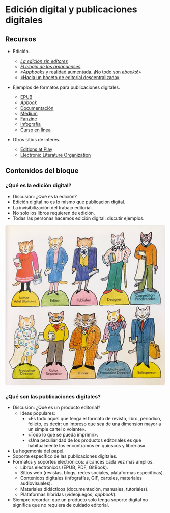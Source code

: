 # Edición digital y publicaciones digitales

## Recursos

* Edición.
	* [*La edición sin editores*](https://github.com/ColectivoPerroTriste/taller-secretaria-cultura-colima/raw/master/bloque01/recursos/edicion-sin-editores.epub)
	* [*El elogio de los amanuenses*](https://github.com/ColectivoPerroTriste/taller-secretaria-cultura-colima/raw/master/bloque01/recursos/elogio-de-los-amanuenses.epub)
	* [«*Appbooks* y realidad aumentada. ¡No todo son *ebooks*!»](http://marianaeguaras.com/appbooks-y-realidad-aumentada-no-todo-son-ebooks/)
	* [«Hacia un boceto de editorial descentralizada»](https://pillku.org/article/hacia-un-boceto-de-editorial-descentralizada/)

* Ejemplos de formatos para publicaciones digitales.
	* [EPUB](libgen.io/book/index.php?md5=D2505E943D86ED82848415B1B86FB9E6)
	* [*Apbook*](https://itunes.apple.com/mx/app/en-busca-de-kayla/id1167229912?mt=8)
	* [Documentación](https://blog.ghost.org/markdown/)
	* [Medium](https://medium.com/)
	* [Fanzine](https://archive.org/details/HardKodeZine01)
	* [Infografía](http://mujermigrante.mx/wp-content/uploads/2017/03/Trabajo-domestico-no-remunerado.pdf) 
	* [Curso en línea](http://mujermigrante.mx/oas/migracion-calificada/)
	
* Otros sitios de interés.
	* [Editions at Play](https://editionsatplay.withgoogle.com/)
	* [Electronic Literature Organization](http://eliterature.org/)

## Contenidos del bloque

### ¿Qué es la edición digital?

* Discusión: ¿Qué es la edición?
* Edición digital no es lo mismo que publicación digital.
* La invisibilización del trabajo editorial.
* No solo los libros requieren de edición.
* Todas las personas hacemos edición digital: discutir ejemplos.

![](recursos/imagen02-01.png)
	
### ¿Qué son las publicaciones digitales?

* Discusión: ¿Qué es un producto editorial?
	* Ideas populares:
		* «Es todo aquel que tenga el formato de revista, libro, periódico, folleto, es decir: un impreso que sea de una dimension mayor a un simple cartel o volante».
		* «Todo lo que se pueda imprimir».
		* «Una peculiaridad de los productos editoriales es que habitualmente los encontramos en quioscos y librerías».
* La hegemonía del papel.
* Soporte específico de las publicaciones digitales.
* Formatos y soportes electrónicos: alcances cada vez más amplios.
	* Libros electrónicos (EPUB, PDF, GitBook).
	* Sitios web (revistas, blogs, redes sociales, plataformas específicas).
	* Contenidos digitales (infografías, GIF, carteles, materiales audiovisuales).
	* Materiales didácticos (documentación, manuales, tutoriales).
	* Plataformas híbridas (videojuegos, *appbook*).
* Siempre recordar: que un producto solo tenga soporte digital no significa que no requiera de cuidado editorial.
